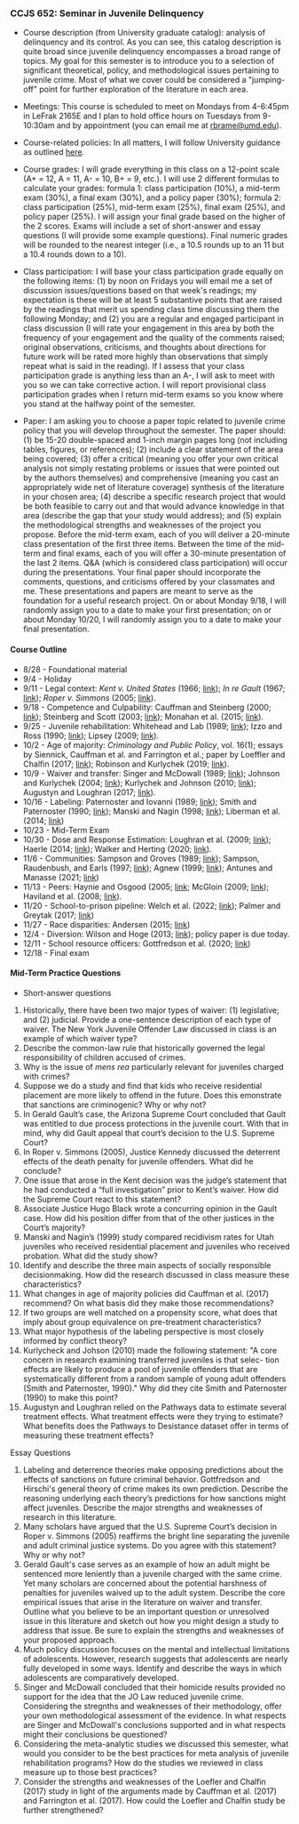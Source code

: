 ### CCJS 652: Seminar in Juvenile Delinquency

* Course description (from University graduate catalog): analysis of delinquency and its control. As you can see, this catalog description is quite broad since juvenile delinquency encompasses a broad range of topics. My goal for this semester is to introduce you to a selection of significant theoretical, policy, and methodological issues pertaining to juvenile crime. Most of what we cover could be considered a "jumping-off" point for further exploration of the literature in each area.

* Meetings: This course is scheduled to meet on Mondays from 4-6:45pm in LeFrak 2165E and I plan to hold office hours on Tuesdays from 9-10:30am and by appointment (you can email me at rbrame@umd.edu).

* Course-related policies: In all matters, I will follow University guidance as outlined [here](https://gradschool.umd.edu/faculty-and-staff/course-related-policies).

* Course grades: I will grade everything in this class on a 12-point scale (A+ = 12, A = 11, A- = 10, B+ = 9, etc.). I will use 2 different formulas to calculate your grades: formula 1: class participation (10%), a mid-term exam (30%), a final exam (30%), and a policy paper (30%); formula 2: class participation (25%), mid-term exam (25%), final exam (25%), and policy paper (25%). I will assign your final grade based on the higher of the 2 scores. Exams will include a set of short-answer and essay questions (I will provide some example questions). Final numeric grades will be rounded to the nearest integer (i.e., a 10.5 rounds up to an 11 but a 10.4 rounds down to a 10).

* Class participation: I will base your class participation grade equally on the following items: (1) by noon on Fridays you will email me a set of discussion issues/questions based on that week's readings; my expectation is these will be at least 5 substantive points that are raised by the readings that merit us spending class time discussing them the following Monday; and (2) you are a regular and engaged participant in class discussion (I will rate your engagement in this area by both the frequency of your engagement and the quality of the comments raised; original observations, criticisms, and thoughts about directions for future work will be rated more highly than observations that simply repeat what is said in the reading). If I assess that your class participation grade is anything less than an A-, I will ask to meet with you so we can take corrective action. I will report provisional class participation grades when I return mid-term exams so you know where you stand at the halfway point of the semester.

* Paper: I am asking you to choose a paper topic related to juvenile crime policy that you will develop throughout the semester. The paper should: (1) be 15-20 double-spaced and 1-inch margin pages long (not including tables, figures, or references); (2) include a clear statement of the area being covered; (3) offer a critical (meaning you offer your own critical analysis not simply restating problems or issues that were pointed out by the authors themselves) and comprehensive (meaning you cast an appropriately wide net of literature coverage) synthesis of the literature in your chosen area; (4) describe a specific research project that would be both feasible to carry out and that would advance knowledge in that area (describe the gap that your study would address); and (5) explain the methodological strengths and weaknesses of the project you propose. Before the mid-term exam, each of you will deliver a 20-minute class presentation of the first three items. Between the time of the mid-term and final exams, each of you will offer a 30-minute presentation of the last 2 items. Q&A (which is considered class participation) will occur during the presentations. Your final paper should incorporate the comments, questions, and criticisms offered by your classmates and me. These presentations and papers are meant to serve as the foundation for a useful research project. On or about Monday 9/18, I will randomly assign you to a date to make your first presentation; on or about Monday 10/20, I will randomly assign you to a date to make your final presentation.

#### Course Outline

* 8/28 - Foundational material
* 9/4 - Holiday
* 9/11 - Legal context: *Kent v. United States* (1966; [link](https://scholar.google.com/scholar_case?case=5405024647930835755&q=kent+v.+united+states&hl=en&as_sdt=20000006)); *In re Gault* (1967; [link](https://scholar.google.com/scholar_case?case=10236837539750251931&q=in+re+gault&hl=en&as_sdt=20000006)); *Roper v. Simmons* (2005; [link](https://scholar.google.com/scholar_case?case=16987406842050815187&q=roper+v+simmons&hl=en&as_sdt=20000006)).
* 9/18 - Competence and Culpability: Cauffman and Steinberg (2000; [link](https://citeseerx.ist.psu.edu/viewdoc/download;jsessionid=C6EFF720EA0A7127D10EFFB35FB60621?doi=10.1.1.318.1192&rep=rep1&type=pdf)); Steinberg and Scott (2003; [link](https://www.sog.unc.edu/sites/default/files/course_materials/Less%20quilty%20by%20reason%20of%20adolescence_steinberg.pdf)); Monahan et al. (2015; [link](https://www.journals.uchicago.edu/doi/10.1086/681553)).
* 9/25 - Juvenile rehabilitation: Whitehead and Lab (1989; [link](https://journals.sagepub.com/doi/10.1177/0022427889026003005)); Izzo and Ross (1990; [link](https://journals.sagepub.com/doi/epdf/10.1177/0093854890017001008)); Lipsey (2009; [link](https://web.p.ebscohost.com/ehost/pdfviewer/pdfviewer?vid=1&sid=2db6624b-a9e7-44cd-97df-c106dc4eed16%40redis)).
* 10/2 - Age of majority: *Criminology and Public Policy*, vol. 16(1); essays by Siennick, Cauffman et al. and Farrington et al.; paper by Loeffler and Chalfin (2017; [link](https://onlinelibrary.wiley.com/toc/17459133/2017/16/1)); Robinson and Kurlychek (2019; [link](https://www.tandfonline.com/doi/full/10.1080/24751979.2019.1585927)).
* 10/9 - Waiver and transfer: Singer and McDowall (1989; [link](https://www.jstor.org/stable/pdf/3053628.pdf)); Johnson and Kurlychek (2004; [link](https://onlinelibrary.wiley.com/doi/pdf/10.1111/j.1745-9125.2004.tb00527.x)); Kurlychek and Johnson (2010; [link](https://onlinelibrary.wiley.com/doi/abs/10.1111/j.1745-9125.2010.00200.x)); Augustyn and Loughran (2017; [link](https://onlinelibrary.wiley.com/doi/abs/10.1111/1745-9125.12136?casa_token=ZIqCtz8bK1IAAAAA%3A5RWywKTbDFrapHg5dhyrcFg4cTZ6MS9HRwWLcYUn-2W58mCA8EhuIeJXIqzSZHKSz_9TO463bpBREss)).
* 10/16 - Labeling: Paternoster and Iovanni (1989; [link](https://www.tandfonline.com/doi/abs/10.1080/07418828900090261)); Smith and Paternoster (1990; [link](https://www.jstor.org/stable/3053663)); Manski and Nagin (1998; [link](https://onlinelibrary.wiley.com/doi/abs/10.1111/0081-1750.00043)); Liberman et al. (2014; [link](https://onlinelibrary.wiley.com/doi/full/10.1111/1745-9125.12039))
* 10/23 - Mid-Term Exam
* 10/30 - Dose and Response Estimation: Loughran et al. (2009; [link](https://www.ncbi.nlm.nih.gov/pmc/articles/PMC2801446/pdf/nihms157953.pdf)); Haerle (2014; [link](https://journals.sagepub.com/doi/10.1177/1541204014555436)); Walker and Herting (2020; [link](https://journals.sagepub.com/doi/full/10.1177/0011128720926115)).
* 11/6 - Communities: Sampson and Groves (1989; [link](https://dash.harvard.edu/bitstream/handle/1/3226955/Sampson_CommunityStructureCrime.pdf?sequence=2&isAllowed=y)); Sampson, Raudenbush, and Earls (1997; [link](https://www.jstor.org/stable/2892902)); Agnew (1999; [link](https://journals.sagepub.com/doi/pdf/10.1177/0022427899036002001?casa_token=BKeW0XyNsjMAAAAA:4dnfAnnko7rQXJzeU76cQIEmRUZgjHHlmbJUpra2sumAMxKyeE7O-xLTba7WVeWcwgwNXFnppMvY)); Antunes and Manasse (2021; [link](https://journals.sagepub.com/doi/full/10.1177/00224278211004667))
* 11/13 - Peers: Haynie and Osgood (2005; [link](https://heinonline.org/HOL/Page?collection=journals&handle=hein.journals/josf84&id=1126&men_tab=srchresults); McGloin (2009; [link](https://onlinelibrary.wiley.com/doi/abs/10.1111/j.1745-9125.2009.00146.x?casa_token=eqdxS7C7Z1wAAAAA%3AhSaLhST87TM5S3Bbowj1NP9mmJl36tCtsrIc-PjlxI1coUPfwfjx28hc3amBkkb54AnzPdTaA2wmH3Y)); Haviland et al. (2008; [link](https://www.researchgate.net/profile/Daniel-Nagin/publication/6055320_Combining_Propensity_Score_Matching_and_Group-Based_Trajectory_Analysis_in_an_Observational_Study/links/0912f5112d07d26721000000/Combining-Propensity-Score-Matching-and-Group-Based-Trajectory-Analysis-in-an-Observational-Study.pdf)).
* 11/20 - School-to-prison pipeline: Welch et al. (2022; [link](https://journals.sagepub.com/doi/pdf/10.1177/00224278211070501?casa_token=h9Zsl2_tpl8AAAAA:LqqPoOrAlp1UK83GckIxPADNm1_rKtbH-fj9T7KR2UEN1I2Btj9q6BlEaFEGneMaMc3Mn8Yjlq7I)); Palmer and Greytak (2017; [link](https://journals.sagepub.com/doi/pdf/10.1177/0734016817704698))
* 11/27 - Race disparities: Andersen (2015; [link](https://journals.sagepub.com/doi/pdf/10.1177/0093854815570963))
* 12/4 - Diversion: Wilson and Hoge (2013; [link](https://journals.sagepub.com/doi/full/10.1177/1541204012473132)); policy paper is due today.
* 12/11 - School resource officers: Gottfredson et al. (2020; [link](https://onlinelibrary.wiley.com/doi/pdf/10.1111/1745-9133.12512))
* 12/18 - Final exam

#### Mid-Term Practice Questions

* Short-answer questions
  
1. Historically, there have been two major types of waiver: (1) legislative; and (2) judicial. Provide a one-sentence description of each type of waiver. The New York Juvenile Offender Law discussed in class is an example of which waiver type?
2. Describe the common-law rule that historically governed the legal responsibility of children accused of crimes.
3. Why is the issue of *mens rea* particularly relevant for juveniles charged with crimes?
4. Suppose we do a study and find that kids who receive residential placement are more likely to offend in the future. Does this emonstrate that sanctions are criminogenic? Why or why not?
5. In Gerald Gault’s case, the Arizona Supreme Court concluded that Gault was entitled to due process protections in the juvenile court. With that in mind, why did Gault appeal that court’s decision to the U.S. Supreme Court?
6. In Roper v. Simmons (2005), Justice Kennedy discussed the deterrent effects of the death penalty for juvenile offenders. What did he conclude?
7. One issue that arose in the Kent decision was the judge’s statement that he had conducted a “full investigation” prior to Kent’s waiver. How did the Supreme Court react to this statement?
8. Associate Justice Hugo Black wrote a concurring opinion in the Gault case. How did his position differ from that of the other justices in the Court’s majority?
9. Manski and Nagin’s (1999) study compared recidivism rates for Utah juveniles who received residential placement and juveniles who received probation. What did the study show?
10. Identify and describe the three main aspects of socially responsible decisionmaking. How did the research discussed in class measure these characteristics?
11. What changes in age of majority policies did Cauffman et al. (2017) recommend? On what basis did they make those recommendations?
12. If two groups are well matched on a propensity score, what does that imply about group equivalence on pre-treatment characteristics?
13. What major hypothesis of the labeling perspective is most closely informed by conflict theory?
14. Kurlycheck and Johson (2010) made the following statement: "A core concern in research examining transferred juveniles is that selec- tion effects are likely to produce a pool of juvenile offenders that are systematically different from a random sample of young adult offenders (Smith and Paternoster, 1990)." Why did they cite Smith and Paternoster (1990) to make this point?
15. Augustyn and Loughran relied on the Pathways data to estimate several treatment effects. What treatment effects were they trying to estimate? What benefits does the Pathways to Desistance dataset offer in terms of measuring these treatment effects?

Essay Questions

1. Labeling and deterrence theories make opposing predictions about the effects of sanctions on future criminal behavior. Gottfredson and Hirschi's general theory of crime makes its own prediction. Describe the reasoning underlying each theory’s predictions for how sanctions might affect juveniles. Describe the major strengths and weaknesses of research in this literature.
2. Many scholars have argued that the U.S. Supreme Court’s decision in Roper v. Simmons (2005) reaffirms the bright line separating the juvenile and adult criminal justice systems. Do you agree with this statement? Why or why not?
3. Gerald Gault's case serves as an example of how an adult might be sentenced more leniently than a juvenile charged with the same crime. Yet many scholars are concerned about the potential harshness of penalties for juveniles waived up to the adult system. Describe the core empirical issues that arise in the literature on waiver and transfer. Outline what you believe to be an important question or unresolved issue in this literature and sketch out how you might design a study to address that issue. Be sure to explain the strengths and weaknesses of your proposed approach.
4. Much policy discussion focuses on the mental and intellectual limitations of adolescents. However, research suggests that adolescents are nearly fully developed in some ways. Identify and describe the ways in which adolescents are comparatively developed.
5. Singer and McDowall concluded that their homicide results provided no support for the idea that the JO Law reduced juvenile crime. Considering the stregnths and weaknesses of their methodology, offer your own methodological assessment of the evidence. In what respects are Singer and McDowall's conclusions supported  and in what respects might their conclusions be questioned?
6. Considering the meta-analytic studies we discussed this semester, what would you consider to be the best practices for meta analysis of juvenile rehabilitation programs? How do the studies we reviewed in class measure up to those best practices?
7. Consider the strengths and weaknesses of the Loefler and Chalfin (2017) study in light of the arguments made by Cauffman et al. (2017) and Farrington et al. (2017). How could the Loefler and Chalfin study be further strengthened?
